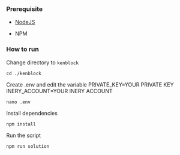 ### Prerequisite

- [NodeJS](https://nodejs.org/en/)

- NPM



### How to run

Change directory to ```kenblock```

```shell
cd ./kenblock
```

Create .env and edit the variable
PRIVATE_KEY=YOUR PRIVATE KEY
INERY_ACCOUNT=YOUR INERY ACCOUNT

```shell
nano .env
```

Install dependencies

```shell
npm install
```

Run the script

```
npm run solution
```
